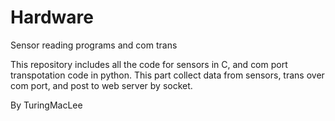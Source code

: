 # Hardware
Sensor reading programs and com trans

This repository includes all the code for sensors in C, and com port transpotation code in python.
This part collect data from sensors, trans over com port, and post to web server by socket.

By TuringMacLee